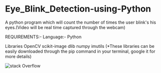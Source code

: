 # Eye_Blink_Detection-using-Python
A python program which will count the number of times the user blink's his eyes.(Video will be real time captured through the webcam) 

REQUIREMENTS:-
Language:-
Python

Libraries
OpenCV 
scikit-image
dlib
numpy
imutils
(*These libraries can be easily downloaded through the pip command in your terminal, google it for more details)

![stack Overflow](http://lmsotfy.com/so.png)

